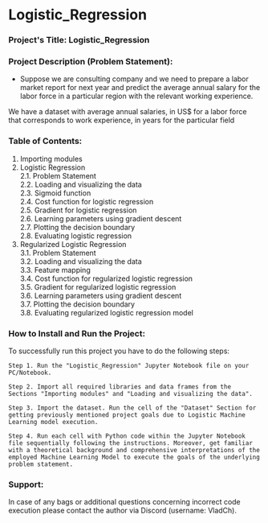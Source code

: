 # Logistic_Regression

### Project's Title: Logistic_Regression


### Project Description (Problem Statement): 
- Suppose we are consulting company and we need to prepare a labor market report for next year and predict the average annual salary for the labor force in a particular region with the relevant working experience.

We have a dataset with average annual salaries, in US$ for a labor force that corresponds to work experience, in years for the particular field 


### Table of Contents:
1. Importing modules
2. Logistic Regression\
    2.1. Problem Statement\
    2.2. Loading and visualizing the data\
    2.3. Sigmoid function\
    2.4. Cost function for logistic regression\
    2.5. Gradient for logistic regression\
    2.6. Learning parameters using gradient descent\
    2.7. Plotting the decision boundary\
    2.8. Evaluating logistic regression
3. Regularized Logistic Regression\
    3.1. Problem Statement\
    3.2. Loading and visualizing the data\
    3.3. Feature mapping\
    3.4. Cost function for regularized logistic regression\
    3.5. Gradient for regularized logistic regression\
    3.6. Learning parameters using gradient descent\
    3.7. Plotting the decision boundary\
    3.8. Evaluating regularized logistic regression model


### How to Install and Run the Project:

To successfully run this project you have to do the following steps:

	Step 1. Run the "Logistic_Regression" Jupyter Notebook file on your PC/Notebook.

	Step 2. Import all required libraries and data frames from the Sections "Importing modules" and "Loading and visualizing the data".

	Step 3. Import the dataset. Run the cell of the "Dataset" Section for getting previously mentioned project goals due to Logistic Machine Learning model execution.

	Step 4. Run each cell with Python code within the Jupyter Notebook file sequentially following the instructions. Moreover, get familiar with a theoretical background and comprehensive interpretations of the employed Machine Learning Model to execute the goals of the underlying problem statement.


### Support:

In case of any bags or additional questions concerning incorrect code execution please contact the author via Discord (username: VladCh). 

